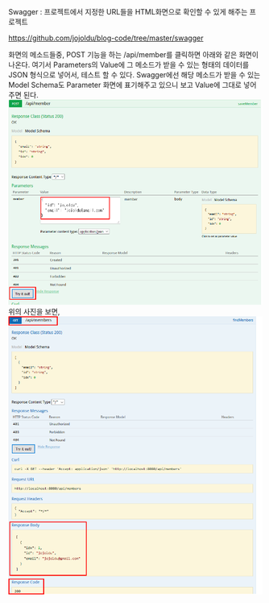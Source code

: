 Swagger : 프로젝트에서 지정한 URL들을 HTML화면으로 확인할 수 있게 해주는 프로젝트

https://github.com/jojoldu/blog-code/tree/master/swagger

화면의 메소드들중, POST 기능을 하는 /api/member를 클릭하면 아래와 같은 화면이 나온다. 
여기서 Parameters의 Value에 그 메소드가 받을 수 있는 형태의 데이터를 JSON 형식으로 넣어서, 테스트 할 수 있다.
Swagger에선 해당 메소드가 받을 수 있는 Model Schema도 Parameter 화면에 표기해주고 있으니 보고 Value에 그대로 넣어주면 된다.
![ex_screenshot](./img/post-test.png)
위의 사진을 보면, 
![ex_screenshot](./img/find-all-result.png)
